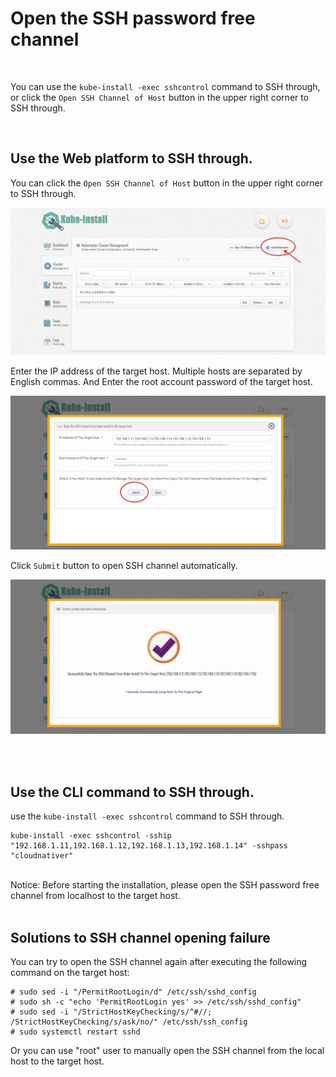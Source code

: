 
# Open the SSH password free channel

<br>

You can use the `kube-install -exec sshcontrol` command to SSH through, or click the `Open SSH Channel of Host` button in the upper right corner to SSH through.

<br>

## Use the Web platform to SSH through.

You can click the `Open SSH Channel of Host` button in the upper right corner to SSH through.

![kube-dashboard](images/webinstall001.jpg)

Enter the IP address of the target host. Multiple hosts are separated by English commas. And Enter the root account password of the target host.

![kube-dashboard](images/webssh002.jpg)

Click `Submit` button to open SSH channel automatically.

![kube-dashboard](images/webssh003.jpg)

<br>
<br>

## Use the CLI command to SSH through.


use the `kube-install -exec sshcontrol` command to SSH through.

```
kube-install -exec sshcontrol -sship "192.168.1.11,192.168.1.12,192.168.1.13,192.168.1.14" -sshpass "cloudnativer"
```

<br>
Notice: Before starting the installation, please open the SSH password free channel from localhost to the target host.

<br>
<br>

## Solutions to SSH channel opening failure


You can try to open the SSH channel again after executing the following command on the target host:

```
# sudo sed -i "/PermitRootLogin/d" /etc/ssh/sshd_config
# sudo sh -c "echo 'PermitRootLogin yes' >> /etc/ssh/sshd_config" 
# sudo sed -i "/StrictHostKeyChecking/s/^#//; /StrictHostKeyChecking/s/ask/no/" /etc/ssh/ssh_config
# sudo systemctl restart sshd
```

Or you can use "root" user to manually open the SSH channel from the local host to the target host.

<br>
<br>
<br>
